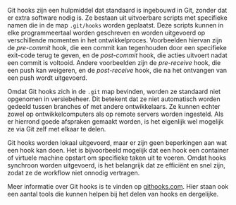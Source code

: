 Git hooks zijn een hulpmiddel dat standaard is ingebouwd in Git, zonder dat er extra software nodig is. Ze bestaan uit uitvoerbare scripts met specifieke namen die in de map `.git/hooks` worden geplaatst. Deze scripts kunnen in elke programmeertaal worden geschreven en worden uitgevoerd op verschillende momenten in het ontwikkelproces. Voorbeelden hiervan zijn de *pre-commit* hook, die een commit kan tegenhouden door een specifieke exit-code terug te geven, en de *post-commit* hook, die acties uitvoert nadat een commit is voltooid. Andere voorbeelden zijn de *pre-receive* hook, die een push kan weigeren, en de *post-receive* hook, die na het ontvangen van een push wordt uitgevoerd.

Omdat Git hooks zich in de `.git` map bevinden, worden ze standaard niet opgenomen in versiebeheer. Dit betekent dat ze niet automatisch worden gedeeld tussen branches of met andere ontwikkelaars. Ze kunnen echter zowel op ontwikkelcomputers als op remote servers worden ingesteld. Als er hierrond goede afspraken gemaakt worden, is het eigenlijk wel mogelijk ze via Git zelf met elkaar te delen.

Git hooks worden lokaal uitgevoerd, maar er zijn geen beperkingen aan wat een hook kan doen. Het is bijvoorbeeld mogelijk dat een hook een container of virtuele machine opstart om specifieke taken uit te voeren. Omdat hooks synchroon worden uitgevoerd, is het belangrijk dat ze efficiënt en snel zijn, zodat ze de workflow niet onnodig vertragen.

Meer informatie over Git hooks is te vinden op [githooks.com](githooks.com). Hier staan ook een aantal tools die kunnen helpen bij het delen van hooks en dergelijke.
